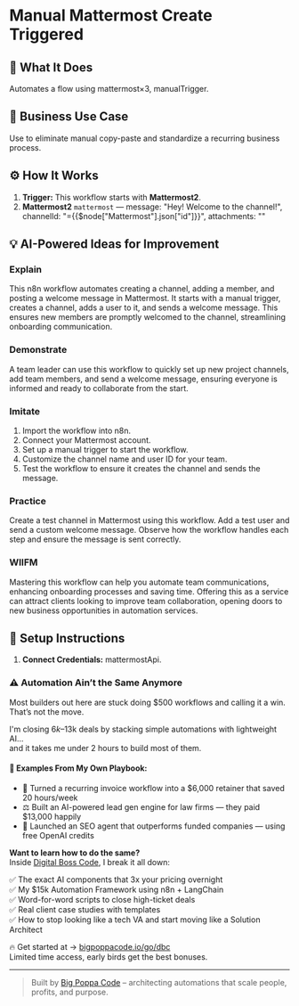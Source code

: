 # Manual Mattermost Create Triggered
  ## 🚀 What It Does
  Automates a flow using mattermost×3, manualTrigger.
  
  ## 💼 Business Use Case
  Use to eliminate manual copy-paste and standardize a recurring business process.
  
  ## ⚙️ How It Works
  1. **Trigger:** This workflow starts with **Mattermost2**.
  2. **Mattermost2** `mattermost` — message: "Hey! Welcome to the channel!", channelId: "={{$node["Mattermost"].json["id"]}}", attachments: ""
  
  ## 💡 AI-Powered Ideas for Improvement
  ### Explain
This n8n workflow automates creating a channel, adding a member, and posting a welcome message in Mattermost. It starts with a manual trigger, creates a channel, adds a user to it, and sends a welcome message. This ensures new members are promptly welcomed to the channel, streamlining onboarding communication.

### Demonstrate
A team leader can use this workflow to quickly set up new project channels, add team members, and send a welcome message, ensuring everyone is informed and ready to collaborate from the start.

### Imitate
1. Import the workflow into n8n.
2. Connect your Mattermost account.
3. Set up a manual trigger to start the workflow.
4. Customize the channel name and user ID for your team.
5. Test the workflow to ensure it creates the channel and sends the message.

### Practice
Create a test channel in Mattermost using this workflow. Add a test user and send a custom welcome message. Observe how the workflow handles each step and ensure the message is sent correctly.

### WIIFM
Mastering this workflow can help you automate team communications, enhancing onboarding processes and saving time. Offering this as a service can attract clients looking to improve team collaboration, opening doors to new business opportunities in automation services.
  
  ## 🔧 Setup Instructions
  1. **Connect Credentials:** mattermostApi.
  
### ⚠️ Automation Ain’t the Same Anymore

Most builders out here are stuck doing $500 workflows and calling it a win.  
That’s not the move.  

I'm closing $6k–$13k deals by stacking simple automations with lightweight AI...  
and it takes me under 2 hours to build most of them.

#### 🧠 Examples From My Own Playbook:
- 🔁 Turned a recurring invoice workflow into a $6,000 retainer that saved 20 hours/week  
- ⚖️ Built an AI-powered lead gen engine for law firms — they paid $13,000 happily  
- 🚀 Launched an SEO agent that outperforms funded companies — using free OpenAI credits  

**Want to learn how to do the same?**  
Inside [Digital Boss Code](https://bigpoppacode.io/go/dbc), I break it all down:

✅ The exact AI components that 3x your pricing overnight  
✅ My $15k Automation Framework using n8n + LangChain  
✅ Word-for-word scripts to close high-ticket deals  
✅ Real client case studies with templates  
✅ How to stop looking like a tech VA and start moving like a Solution Architect  

🔥 Get started at → [bigpoppacode.io/go/dbc](https://bigpoppacode.io/go/dbc)  
Limited time access, early birds get the best bonuses.

---
> Built by [Big Poppa Code](https://bigpoppacode.io) – architecting automations that scale people, profits, and purpose.
  
